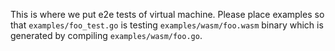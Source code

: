 
This is where we put e2e tests of virtual machine. Please place examples so that `examples/foo_test.go` is testing 
`examples/wasm/foo.wasm` binary which is generated by compiling `examples/wasm/foo.go`.

